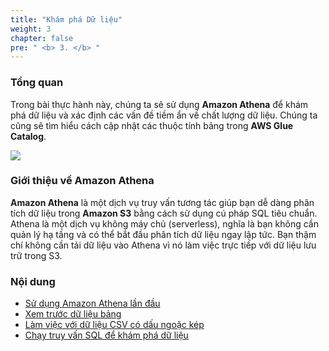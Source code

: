 ```yaml
---
title: "Khám phá Dữ liệu"
weight: 3
chapter: false
pre: " <b> 3. </b> "
---
```


### Tổng quan
Trong bài thực hành này, chúng ta sẽ sử dụng **Amazon Athena** để khám phá dữ liệu và xác định các vấn đề tiềm ẩn về chất lượng dữ liệu. Chúng ta cũng sẽ tìm hiểu cách cập nhật các thuộc tính bảng trong **AWS Glue Catalog**.

![](../images/3.exploring/0.png)

### Giới thiệu về Amazon Athena
**Amazon Athena** là một dịch vụ truy vấn tương tác giúp bạn dễ dàng phân tích dữ liệu trong **Amazon S3** bằng cách sử dụng cú pháp SQL tiêu chuẩn. Athena là một dịch vụ không máy chủ (serverless), nghĩa là bạn không cần quản lý hạ tầng và có thể bắt đầu phân tích dữ liệu ngay lập tức. Bạn thậm chí không cần tải dữ liệu vào Athena vì nó làm việc trực tiếp với dữ liệu lưu trữ trong S3.

### Nội dung
- [Sử dụng Amazon Athena lần đầu](3.1_amazon_Athena/)
- [Xem trước dữ liệu bảng](3.2_preview_Data/)
- [Làm việc với dữ liệu CSV có dấu ngoặc kép](3.3_working_With_CSV/)
- [Chạy truy vấn SQL để khám phá dữ liệu](3.4_run_Sql/)
